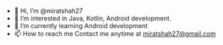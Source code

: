 - 👋 Hi, I’m @miratshah27
- 👀 I’m interested in Java, Kotlin, Android development.
- 🌱 I’m currently learning Android development
- 📫 How to reach me Contact me anytime at miratshah27@gmail.com

<!---
miratshah27/miratshah27 is a ✨ special ✨ repository because its `README.md` (this file) appears on your GitHub profile.
You can click the Preview link to take a look at your changes.
--->
